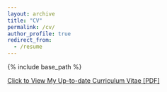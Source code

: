 ```yaml
---
layout: archive
title: "CV"
permalink: /cv/
author_profile: true
redirect_from:
  - /resume
---
```


{% include base_path %}

[Click to View My Up-to-date Curriculum Vitae [PDF]](https://tashnimchowdhury.github.io/files/Resume_Tashnim-Chowdhury.pdf)

<!-- <embed src="https://tashnimchowdhury.github.io/files/Resume_Tashnim-Chowdhury.pdf" width="650" height="1800" type='application/pdf'> -->
